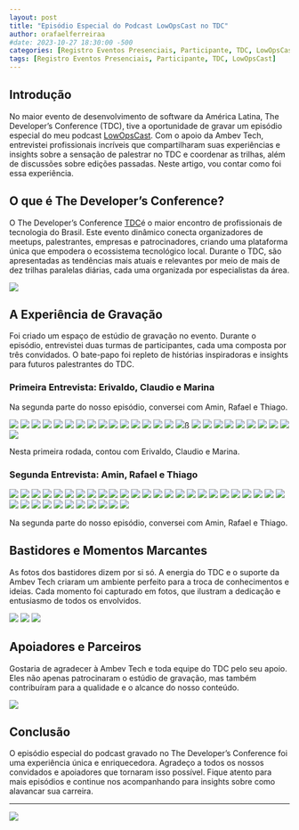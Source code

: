 ```yaml
---
layout: post
title: "Episódio Especial do Podcast LowOpsCast no TDC"
author: orafaelferreiraa
#date: 2023-10-27 18:30:00 -500
categories: [Registro Eventos Presenciais, Participante, TDC, LowOpsCast]
tags: [Registro Eventos Presenciais, Participante, TDC, LowOpsCast]
---
```


## Introdução

No maior evento de desenvolvimento de software da América Latina, The Developer’s Conference (TDC), tive a oportunidade de gravar um episódio especial do meu podcast [LowOpsCast](https://open.spotify.com/show/0U4kcZT2Cwn4CqQGg4Ywcj?si=f725a4c467144597). Com o apoio da Ambev Tech, entrevistei profissionais incríveis que compartilharam suas experiências e insights sobre a sensação de palestrar no TDC e coordenar as trilhas, além de discussões sobre edições passadas. Neste artigo, vou contar como foi essa experiência.

## O que é The Developer’s Conference?

O The Developer’s Conference [TDC](https://thedevconf.com/tdc/2024/index.html)é o maior encontro de profissionais de tecnologia do Brasil. Este evento dinâmico conecta organizadores de meetups, palestrantes, empresas e patrocinadores, criando uma plataforma única que empodera o ecossistema tecnológico local. Durante o TDC, são apresentadas as tendências mais atuais e relevantes por meio de mais de dez trilhas paralelas diárias, cada uma organizada por especialistas da área.

![](https://stoblobcertificados011.blob.core.windows.net/imagens-blog/posts/Podcast-Ambev-Tech/00.JPG)

## A Experiência de Gravação

Foi criado um espaço de estúdio de gravação no evento. Durante o episódio, entrevistei duas turmas de participantes, cada uma composta por três convidados. O bate-papo foi repleto de histórias inspiradoras e insights para futuros palestrantes do TDC.

### Primeira Entrevista: Erivaldo, Claudio e Marina

Na segunda parte do nosso episódio, conversei com Amin, Rafael e Thiago.

![](https://stoblobcertificados011.blob.core.windows.net/imagens-blog/posts/Podcast-Ambev-Tech/02.JPG)
![](https://stoblobcertificados011.blob.core.windows.net/imagens-blog/posts/Podcast-Ambev-Tech/03.JPG)
![](https://stoblobcertificados011.blob.core.windows.net/imagens-blog/posts/Podcast-Ambev-Tech/04.JPG)
![](https://stoblobcertificados011.blob.core.windows.net/imagens-blog/posts/Podcast-Ambev-Tech/05.JPG)
![](https://stoblobcertificados011.blob.core.windows.net/imagens-blog/posts/Podcast-Ambev-Tech/06.JPG)
![](https://stoblobcertificados011.blob.core.windows.net/imagens-blog/posts/Podcast-Ambev-Tech/07.JPG)
![](https://stoblobcertificados011.blob.core.windows.net/imagens-blog/posts/Podcast-Ambev-Tech/08.JPG)
![](https://stoblobcertificados011.blob.core.windows.net/imagens-blog/posts/Podcast-Ambev-Tech/09.JPG)
![](https://stoblobcertificados011.blob.core.windows.net/imagens-blog/posts/Podcast-Ambev-Tech/10.JPG)
![](https://stoblobcertificados011.blob.core.windows.net/imagens-blog/posts/Podcast-Ambev-Tech/12.JPG)
![](https://stoblobcertificados011.blob.core.windows.net/imagens-blog/posts/Podcast-Ambev-Tech/13.JPG)
![](https://stoblobcertificados011.blob.core.windows.net/imagens-blog/posts/Podcast-Ambev-Tech/14.JPG)
![](https://stoblobcertificados011.blob.core.windows.net/imagens-blog/posts/Podcast-Ambev-Tech/15.JPG)
![](https://stoblobcertificados011.blob.core.windows.net/imagens-blog/posts/Podcast-Ambev-Tech/16.JPG)
![](https://stoblobcertificados011.blob.core.windows.net/imagens-blog/posts/Podcast-Ambev-Tech/17.JPG)
![](https://stoblobcertificados011.blob.core.windows.net/imagens-blog/posts/Podcast-Ambev-Tech/18.JPG)ß
![](https://stoblobcertificados011.blob.core.windows.net/imagens-blog/posts/Podcast-Ambev-Tech/20.JPG)
![](https://stoblobcertificados011.blob.core.windows.net/imagens-blog/posts/Podcast-Ambev-Tech/21.JPG)
![](https://stoblobcertificados011.blob.core.windows.net/imagens-blog/posts/Podcast-Ambev-Tech/22.JPG)
![](https://stoblobcertificados011.blob.core.windows.net/imagens-blog/posts/Podcast-Ambev-Tech/23.JPG)
![](https://stoblobcertificados011.blob.core.windows.net/imagens-blog/posts/Podcast-Ambev-Tech/24.JPG)
![](https://stoblobcertificados011.blob.core.windows.net/imagens-blog/posts/Podcast-Ambev-Tech/25.JPG)
![](https://stoblobcertificados011.blob.core.windows.net/imagens-blog/posts/Podcast-Ambev-Tech/26.JPG)
![](https://stoblobcertificados011.blob.core.windows.net/imagens-blog/posts/Podcast-Ambev-Tech/27.JPG)
![](https://stoblobcertificados011.blob.core.windows.net/imagens-blog/posts/Podcast-Ambev-Tech/28.JPG)
![](https://stoblobcertificados011.blob.core.windows.net/imagens-blog/posts/Podcast-Ambev-Tech/29.JPG)

Nesta primeira rodada, contou com Erivaldo, Claudio e Marina.

### Segunda Entrevista: Amin, Rafael e Thiago

![](https://stoblobcertificados011.blob.core.windows.net/imagens-blog/posts/Podcast-Ambev-Tech/32.JPG)
![](https://stoblobcertificados011.blob.core.windows.net/imagens-blog/posts/Podcast-Ambev-Tech/30.JPG)
![](https://stoblobcertificados011.blob.core.windows.net/imagens-blog/posts/Podcast-Ambev-Tech/31.JPG)
![](https://stoblobcertificados011.blob.core.windows.net/imagens-blog/posts/Podcast-Ambev-Tech/33.JPG)
![](https://stoblobcertificados011.blob.core.windows.net/imagens-blog/posts/Podcast-Ambev-Tech/34.JPG)
![](https://stoblobcertificados011.blob.core.windows.net/imagens-blog/posts/Podcast-Ambev-Tech/35.JPG)
![](https://stoblobcertificados011.blob.core.windows.net/imagens-blog/posts/Podcast-Ambev-Tech/36.JPG)
![](https://stoblobcertificados011.blob.core.windows.net/imagens-blog/posts/Podcast-Ambev-Tech/37.JPG)
![](https://stoblobcertificados011.blob.core.windows.net/imagens-blog/posts/Podcast-Ambev-Tech/38.JPG)
![](https://stoblobcertificados011.blob.core.windows.net/imagens-blog/posts/Podcast-Ambev-Tech/39.JPG)
![](https://stoblobcertificados011.blob.core.windows.net/imagens-blog/posts/Podcast-Ambev-Tech/40.JPG)
![](https://stoblobcertificados011.blob.core.windows.net/imagens-blog/posts/Podcast-Ambev-Tech/41.JPG)
![](https://stoblobcertificados011.blob.core.windows.net/imagens-blog/posts/Podcast-Ambev-Tech/42.JPG)
![](https://stoblobcertificados011.blob.core.windows.net/imagens-blog/posts/Podcast-Ambev-Tech/43.JPG)
![](https://stoblobcertificados011.blob.core.windows.net/imagens-blog/posts/Podcast-Ambev-Tech/44.JPG)
![](https://stoblobcertificados011.blob.core.windows.net/imagens-blog/posts/Podcast-Ambev-Tech/45.JPG)
![](https://stoblobcertificados011.blob.core.windows.net/imagens-blog/posts/Podcast-Ambev-Tech/46.JPG)
![](https://stoblobcertificados011.blob.core.windows.net/imagens-blog/posts/Podcast-Ambev-Tech/47.JPG)
![](https://stoblobcertificados011.blob.core.windows.net/imagens-blog/posts/Podcast-Ambev-Tech/49.JPG)
![](https://stoblobcertificados011.blob.core.windows.net/imagens-blog/posts/Podcast-Ambev-Tech/50.JPG)
![](https://stoblobcertificados011.blob.core.windows.net/imagens-blog/posts/Podcast-Ambev-Tech/51.JPG)
![](https://stoblobcertificados011.blob.core.windows.net/imagens-blog/posts/Podcast-Ambev-Tech/52.JPG)
![](https://stoblobcertificados011.blob.core.windows.net/imagens-blog/posts/Podcast-Ambev-Tech/53.JPG)
![](https://stoblobcertificados011.blob.core.windows.net/imagens-blog/posts/Podcast-Ambev-Tech/54.JPG)
![](https://stoblobcertificados011.blob.core.windows.net/imagens-blog/posts/Podcast-Ambev-Tech/55.JPG)
![](https://stoblobcertificados011.blob.core.windows.net/imagens-blog/posts/Podcast-Ambev-Tech/58.JPG)
![](https://stoblobcertificados011.blob.core.windows.net/imagens-blog/posts/Podcast-Ambev-Tech/59.JPG)
![](https://stoblobcertificados011.blob.core.windows.net/imagens-blog/posts/Podcast-Ambev-Tech/60.JPG)
![](https://stoblobcertificados011.blob.core.windows.net/imagens-blog/posts/Podcast-Ambev-Tech/61.JPG)
![](https://stoblobcertificados011.blob.core.windows.net/imagens-blog/posts/Podcast-Ambev-Tech/62.JPG)
![](https://stoblobcertificados011.blob.core.windows.net/imagens-blog/posts/Podcast-Ambev-Tech/63.JPG)
![](https://stoblobcertificados011.blob.core.windows.net/imagens-blog/posts/Podcast-Ambev-Tech/65.JPG)
![](https://stoblobcertificados011.blob.core.windows.net/imagens-blog/posts/Podcast-Ambev-Tech/66.JPG)
![](https://stoblobcertificados011.blob.core.windows.net/imagens-blog/posts/Podcast-Ambev-Tech/67.JPG)
![](https://stoblobcertificados011.blob.core.windows.net/imagens-blog/posts/Podcast-Ambev-Tech/69.JPG)
![](https://stoblobcertificados011.blob.core.windows.net/imagens-blog/posts/Podcast-Ambev-Tech/70.JPG)

Na segunda parte do nosso episódio, conversei com Amin, Rafael e Thiago.

## Bastidores e Momentos Marcantes

As fotos dos bastidores dizem por si só. A energia do TDC e o suporte da Ambev Tech criaram um ambiente perfeito para a troca de conhecimentos e ideias. Cada momento foi capturado em fotos, que ilustram a dedicação e entusiasmo de todos os envolvidos.

![](https://stoblobcertificados011.blob.core.windows.net/imagens-blog/posts/Podcast-Ambev-Tech/71.JPG)
![](https://stoblobcertificados011.blob.core.windows.net/imagens-blog/posts/Podcast-Ambev-Tech/72.JPG)
![](https://stoblobcertificados011.blob.core.windows.net/imagens-blog/posts/Podcast-Ambev-Tech/73.JPG)

## Apoiadores e Parceiros

Gostaria de agradecer à Ambev Tech e toda equipe do TDC pelo seu apoio. Eles não apenas patrocinaram o estúdio de gravação, mas também contribuíram para a qualidade e o alcance do nosso conteúdo.

![](https://stoblobcertificados011.blob.core.windows.net/imagens-blog/posts/Podcast-Ambev-Tech/01.JPG)

## Conclusão

O episódio especial do podcast gravado no The Developer’s Conference foi uma experiência única e enriquecedora. Agradeço a todos os nossos convidados e apoiadores que tornaram isso possível. Fique atento para mais episódios e continue nos acompanhando para insights sobre como alavancar sua carreira.

---

![](https://stoblobcertificados011.blob.core.windows.net/imagens-blog/posts/Logo2.png)